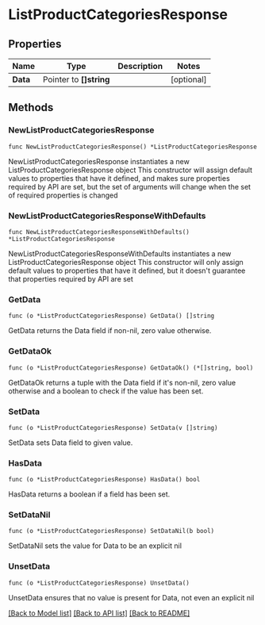 # ListProductCategoriesResponse

## Properties

Name | Type | Description | Notes
------------ | ------------- | ------------- | -------------
**Data** | Pointer to **[]string** |  | [optional] 

## Methods

### NewListProductCategoriesResponse

`func NewListProductCategoriesResponse() *ListProductCategoriesResponse`

NewListProductCategoriesResponse instantiates a new ListProductCategoriesResponse object
This constructor will assign default values to properties that have it defined,
and makes sure properties required by API are set, but the set of arguments
will change when the set of required properties is changed

### NewListProductCategoriesResponseWithDefaults

`func NewListProductCategoriesResponseWithDefaults() *ListProductCategoriesResponse`

NewListProductCategoriesResponseWithDefaults instantiates a new ListProductCategoriesResponse object
This constructor will only assign default values to properties that have it defined,
but it doesn't guarantee that properties required by API are set

### GetData

`func (o *ListProductCategoriesResponse) GetData() []string`

GetData returns the Data field if non-nil, zero value otherwise.

### GetDataOk

`func (o *ListProductCategoriesResponse) GetDataOk() (*[]string, bool)`

GetDataOk returns a tuple with the Data field if it's non-nil, zero value otherwise
and a boolean to check if the value has been set.

### SetData

`func (o *ListProductCategoriesResponse) SetData(v []string)`

SetData sets Data field to given value.

### HasData

`func (o *ListProductCategoriesResponse) HasData() bool`

HasData returns a boolean if a field has been set.

### SetDataNil

`func (o *ListProductCategoriesResponse) SetDataNil(b bool)`

 SetDataNil sets the value for Data to be an explicit nil

### UnsetData
`func (o *ListProductCategoriesResponse) UnsetData()`

UnsetData ensures that no value is present for Data, not even an explicit nil

[[Back to Model list]](../README.md#documentation-for-models) [[Back to API list]](../README.md#documentation-for-api-endpoints) [[Back to README]](../README.md)


